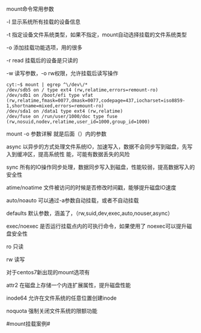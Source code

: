 mount命令常用参数

-l	显示系统所有挂载的设备信息

-t	指定设备文件系统类型，如果不指定，mount自动选择挂载的文件系统类型

-o	添加挂载功能选项，用的很多

-r	read 挂载后的设备是只读的

-w	读写参数，-o	rw权限，允许挂载后读写操作



```
cyt:~$ mount | egrep ^\/dev\/* 
/dev/sdb5 on / type ext4 (rw,relatime,errors=remount-ro)
/dev/sdb1 on /boot/efi type vfat (rw,relatime,fmask=0077,dmask=0077,codepage=437,iocharset=iso8859-1,shortname=mixed,errors=remount-ro)
/dev/sda1 on /data1 type ext4 (rw,relatime)
/dev/fuse on /run/user/1000/doc type fuse (rw,nosuid,nodev,relatime,user_id=1000,group_id=1000)
```

mount -o 参数详解 就是后面（）内的参数

async	以异步的方式处理文件系统IO，加速写入，数据不会同步写到磁盘，先写入到缓冲区，提高系统性			  能，可能有数据丢失的风险

sync	所有的IO操作同步处理，数据同步写入到磁盘，性能较弱，提高数据写入的安全性

atime/noatime 文件被访问的时候是否修改时间戳，能够提升磁盘IO速度

auto/noauto	可以通过-a参数自动挂载，或者不自动挂载

defaults	默认参数，涵盖了，（rw,suid,dev,exec,auto,nouser,async）

exec/noexec	是否运行挂载点内的可执行命令，如果使用了 noexec可以提升磁盘安全性

ro	只读

rw	读写

对于centos7新出现的mount选项有

attr2	在磁盘上存储一个内连扩展属性，提升磁盘性能

inode64	允许在文件系统的任意位置创建inode

noquota	强制关闭文件系统的限额功能



#mount挂载案例#





